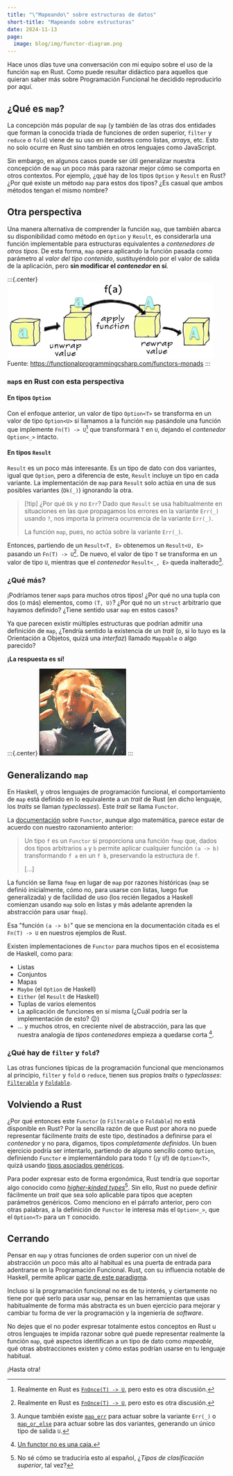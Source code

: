 ```yaml
---
title: "\"Mapeando\" sobre estructuras de datos"
short-title: "Mapeando sobre estructuras"
date: 2024-11-13
page:
  image: blog/img/functor-diagram.png
---
```

<!-- LTeX: language=es -->

Hace unos días tuve una conversación con mi equipo sobre el uso de la función `map` en Rust. Como
puede resultar didáctico para aquellos que quieran saber más sobre Programación Funcional he
decidido reproducirlo por aquí.

## ¿Qué es `map`?

La concepción más popular de `map` (y también de las otras dos entidades que forman la conocida tríada de
 funciones de orden superior, `filter` y `reduce` o `fold`) viene de su uso en iteradores como listas,
 *arrays*, etc. Esto no solo ocurre en Rust sino también en otros lenguajes como JavaScript.

Sin embargo, en algunos casos puede ser útil generalizar nuestra concepción de `map` un poco más para
razonar mejor cómo se comporta en otros contextos. Por ejemplo, ¿qué hay de los tipos `Option` y
`Result` en Rust? ¿Por qué existe un método `map` para estos dos tipos? ¿Es casual que ambos métodos tengan
el mismo nombre?

## Otra perspectiva

Una manera alternativa de comprender la función `map`, que también abarca su disponibilidad como método en
`Option` y `Result`, es considerarla una función implementable para estructuras equivalentes a
*contenedores de otros tipos*. De esta forma, `map` opera aplicando la función pasada como parámetro
al *valor del tipo contenido*, sustituyéndolo por el valor de salida de la aplicación, pero **sin
modificar el *contenedor* en sí**.

:::{.center}
![Representación del uso de la función map usando contenedores como analogía](./img/functor-diagram.png)
Fuente: <https://functionalprogrammingcsharp.com/functors-monads>
:::

### `map`s en Rust con esta perspectiva

#### En tipos `Option`

Con el enfoque anterior, un valor de tipo `Option<T>` se transforma en un valor de tipo `Option<U>` si llamamos a la
función `map` pasándole una función que implemente `Fn(T) -> U`[^fnonce] que transformará `T` en
`U`, dejando el *contenedor* `Option<_>` intacto.

#### En tipos `Result`

`Result` es un poco más interesante. Es un tipo de dato con dos variantes, igual que `Option`, pero
a diferencia de este, `Result` incluye un tipo en cada variante. La implementación de `map` para
`Result` solo actúa en una de sus posibles variantes (`Ok(_)`) ignorando la otra.

> [!tip] ¿Por qué `Ok` y no `Err`?
> Dado que `Result` se usa habitualmente en situaciones en las que propagamos los errores
> en la variante `Err(_)` usando `?`, nos importa la primera ocurrencia de la variante `Err(_)`.
>
> La función `map`, pues, no actúa sobre la variante `Err(_)`.

Entonces, partiendo de un `Result<T, E>` obtenemos un `Result<U, E>` pasando un
`Fn(T) -> U`[^fnonce]. De nuevo, el valor de tipo `T` se transforma en un valor de tipo `U`,
mientras que el *contenedor* `Result<_, E>` queda inalterado[^maperr-maporelse].

### ¿Qué más?

¡Podríamos tener `map`s para muchos otros tipos! ¿Por qué no una tupla con dos (o más)
elementos, como `(T, U)`? ¿Por qué no un `struct` arbitrario que
hayamos definido? ¿Tiene sentido usar `map` en estos casos?

Ya que parecen existir múltiples estructuras que podrían admitir una definición de `map`,
¿Tendría sentido la existencia de un *trait* (o, si lo tuyo es la Orientación a Objetos, quizá una *interfaz*) llamado `Mappable` o algo parecido?

**¡La respuesta es sí!**

:::{.center}
![Mind blown!](./img/mind_blown.gif)
:::

## Generalizando `map`

En Haskell, y otros lenguajes de programación funcional, el comportamiento de `map` está definido en
lo equivalente a un *trait* de Rust (en dicho lenguaje, los *traits* se llaman *typeclasses*).
Este *trait* se llama `Functor`.

La [documentación](https://hackage.haskell.org/package/base-4.20.0.1/docs/Prelude.html#t:Functor) sobre `Functor`, aunque algo matemática, parece estar de acuerdo con nuestro razonamiento anterior:

> Un tipo `f` es un `Functor` si proporciona una función `fmap` que, dados dos tipos arbitrarios `a`
> y `b` permite aplicar cualquier función `(a -> b)` transformando `f a` en un `f b`, preservando la
> estructura de `f`.
>
> [...]

La función se llama `fmap` en lugar de `map` por razones históricas (`map` se definió inicialmente,
cómo no, para usarse con listas, luego fue generalizada) y de facilidad de uso (los recién llegados a Haskell
comienzan usando `map` solo en listas y más adelante aprenden la abstracción para usar `fmap`).

Esa "función `(a -> b)`" que se menciona en la documentación citada es el `Fn(T) -> U` en nuestros
ejemplos de Rust.

Existen implementaciones de `Functor` para muchos tipos en el ecosistema de Haskell, como para:

- Listas
- Conjuntos
- Mapas
- `Maybe` (el `Option` de Haskell)
- `Either` (el `Result` de Haskell)
- Tuplas de varios elementos
- La aplicación de funciones en sí misma (¿Cuál podría ser la implementación de esto? :wink:)
- ... y muchos otros, en creciente nivel de abstracción, para las que nuestra analogía de
*tipos contenedores* empieza a quedarse corta [^functor-not-box].

### ¿Qué hay de `filter` y `fold`?

Las otras funciones típicas de la programación funcional que mencionamos al principio, `filter` y
`fold` o `reduce`, tienen sus propios *traits* o *typeclasses*: [`Filterable`](https://hackage.haskell.org/package/witherable-0.5/docs/Witherable.html#t:Filterable) y [`Foldable`](https://hackage.haskell.org/package/base-4.20.0.1/docs/Prelude.html#t:Foldable).

## Volviendo a Rust

¿Por qué entonces este `Functor` (o `Filterable` o `Foldable`) no está disponible en Rust? Por la
sencilla razón de que Rust por ahora no puede representar fácilmente *traits* de este tipo, destinados a definirse para el *contenedor* y no para, digamos, tipos *completamente definidos*. Un buen ejercicio podría ser intentarlo, partiendo de alguno sencillo
como `Option`, definiendo `Functor` e implementándolo para todo `T` (¡y `U`!) de `Option<T>`,
quizá usando [tipos asociados genéricos](https://blog.rust-lang.org/2022/10/28/gats-stabilization.html#what-are-gats).

Para poder expresar esto de forma ergonómica, Rust tendría que soportar algo conocido como
[*higher-kinded types*](https://serokell.io/blog/kinds-and-hkts-in-haskell)[^hkt-es]. Sin ello,
Rust no puede definir fácilmente un *trait* que sea solo aplicable para tipos que acepten parámetros genéricos. Como menciono en el párrafo anterior, pero con otras palabras, a la definición de `Functor` le interesa más el `Option<_>`, que el `Option<T>` para un `T` conocido.

## Cerrando

Pensar en `map` y otras funciones de orden superior con un nivel de abstracción un poco más alto
al habitual es una puerta de entrada para adentrarse en la Programación Funcional.
Rust, con su influencia notable de Haskell, permite aplicar [parte de este paradigma](https://doc.rust-lang.org/book/ch13-00-functional-features.html).

Incluso si la programación funcional no es de tu interés, y ciertamente no tiene por qué serlo para usar `map`,
pensar en las herramientas que usas habitualmente de forma más abstracta es un buen ejercicio
para mejorar y cambiar tu forma de ver la programación y la ingeniería de *software*.

No dejes que el no poder expresar totalmente estos conceptos en Rust u otros lenguajes
te impida razonar sobre qué puede representar realmente la función `map`,
qué aspectos identifican a un tipo de dato como *mapeable*, qué otras abstracciones existen y
cómo estas podrían usarse en tu lenguaje habitual.

¡Hasta otra!

[^fnonce]:
    Realmente en Rust es [`FnOnce(T) -> U`](https://doc.rust-lang.org/std/option/enum.Option.html#method.map), pero esto es otra discusión.

[^maperr-maporelse]:
    Aunque también existe [`map_err`](https://doc.rust-lang.org/std/result/enum.Result.html#method.map_err) para actuar sobre la variante `Err(_)` o [`map_or_else`](https://doc.rust-lang.org/std/result/enum.Result.html#method.map_or_else) para
    actuar sobre las dos variantes, generando un único tipo de salida `U`.

[^functor-not-box]:
    [Un functor no es una caja.](https://cs-syd.eu/posts/2016-04-30-a-functor-is-not-a-box)

[^hkt-es]:
     No sé cómo se traduciría esto al español, ¿*Tipos de clasificación superior*, tal vez?
